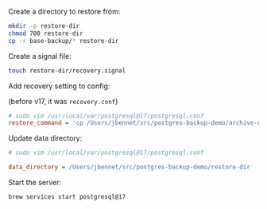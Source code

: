 Create a directory to restore from:

```sh
mkdir -p restore-dir
chmod 700 restore-dir
cp -r base-backup/* restore-dir
```

Create a signal file:

```sh
touch restore-dir/recovery.signal
```

Add recovery setting to config:

(before v17, it was `recovery.conf`)

```ini
# sudo vim /usr/local/var/postgresql@17/postgresql.conf
restore_command = 'cp /Users/jbennet/src/postgres-backup-demo/archive-dir/%f %p'
```

Update data directory:

```ini
# sudo vim /usr/local/var/postgresql@17/postgresql.conf

data_directory = /Users/jbennet/src/postgres-backup-demo/restore-dir
```

Start the server:

```sh
brew services start postgresql@17
```